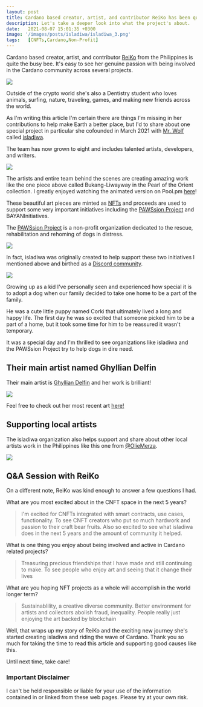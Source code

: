 ```yaml
---
layout: post
title: Cardano based creator, artist, and contributor ReiKo has been quite the busy bee as of late cofounding a wonderful new venture called isladiwa. 
description: Let's take a deeper look into what the project's about.
date:   2021-08-07 15:01:35 +0300
image: '/images/posts/isladiwa/isladiwa_3.png'
tags:   [CNFTs,Cardano,Non-Profit]
---
```

Cardano based creator, artist, and contributor [ReiKo](https://twitter.com/isladiwa) from the Philippines is quite the busy bee. It's easy to see her genuine passion with being involved in the Cardano community across several projects. 

![](/images/posts/isladiwa/isladiwa_7.png) 

Outside of the crypto world she's also a Dentistry student who loves animals, surfing, nature, traveling, games, and making new friends across the world. 

As I'm writing this article I'm certain there are things I'm missing in her contributions to help make Earth a better place, but I'd to share about one special project in particular she cofounded in March 2021 with [Mr. Wolf](https://www.instagram.com/wolf.tiu) called [isladiwa](https://isladiwa.org/). 

The team has now grown to eight and includes talented artists, developers, and writers.

![](/images/posts/isladiwa/isladiwa_1.jpeg) 

The artists and entire team behind the scenes are creating amazing work like the one piece above called Bukang-Liwayway in the Pearl of the Orient collection. I greatly enjoyed watching the animated version on Pool.pm [here](https://pool.pm/0b28027fdb48b5f7f97e8c93e5939bc85eb9f0e7fe93e354672ce67d.PearlOfTheOrient01)! 

These beautiful art pieces are minted as [NFTs](https://isladiwa.org/cnft-sale/) and proceeds are used to support some very important initiatives including the [PAWSsion Project](https://pawssionproject.org.ph/) and BAYANInitiatives.

The [PAWSsion Project](https://pawssionproject.org.ph/) is a non-profit organization dedicated to the rescue, rehabilitation and rehoming of dogs in distress. 

![](/images/posts/isladiwa/isladiwa_6.png) 

In fact, isladiwa was originally created to help support these two initiatives I mentioned above and birthed as a [Discord community](https://discord.gg/ttZGnwHD).

![](/images/posts/isladiwa/isladiwa_2.png) 

Growing up as a kid I've personally seen and experienced how special it is to adopt a dog when our family decided to take one home to be a part of the family. 

He was a cute little puppy named Corki that ultimately lived a long and happy life. The first day he was so excited that someone picked him to be a part of a home, but it took some time for him to be reassured it wasn't temporary. 

It was a special day and I'm thrilled to see organizations like isladiwa and the PAWSsion Project try to help dogs in dire need. 

## Their main artist named Ghyllian Delfin
Their main artist is [Ghyllian Delfin](https://www.behance.net/asahidior) and her work is brilliant! 

![](/images/posts/isladiwa/isladiwa_9.png) 

Feel free to check out her most recent art [here!](https://www.behance.net/asahidior) 

## Supporting local artists
The isladiwa organization also helps support and share about other local artists work in the Philippines like this one from [@OlieMerza](https://twitter.com/OlieMerza). 

![](/images/posts/isladiwa/isladiwa_8.jpeg) 

## Q&A Session with ReiKo
On a different note, ReiKo was kind enough to answer a few questions I had.

What are you most excited about in the CNFT space in the next 5 years?

> I'm excited for CNFTs integrated with smart contracts, use cases, functionality. To see CNFT creators who put so much hardwork and passion to their craft bear fruits. Also so excited  to see what isladiwa does in the next 5 years and the amount of community it helped.

What is one thing you enjoy about being involved and active in Cardano related projects?

> Treasuring precious friendships that I have made and still continuing to make. To see people who enjoy art and seeing that it change their lives

What are you hoping NFT projects as a whole will accomplish in the world longer term?

> Sustainablility, a creative diverse community. Better environment for artists and collectors abolish fraud, inequality. People really just enjoying the art backed by blockchain

Well, that wraps up my story of ReiKo and the exciting new journey she's started creating isladiwa and riding the wave of Cardano. Thank you so much for taking the time to read this article and supporting good causes like this. 

Until next time, take care! 

### Important Disclaimer
I can't be held responsible or liable for your use of the information contained in or linked from these web pages. Please try at your own risk.

